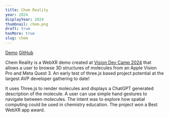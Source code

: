 ```yaml
---
title: Chem Reality
year: 2024
displayYear: 2024
thumbnail: chem.png
draft: true
hasMore: true
slug: chem
---
```

<div class="links">
<a class="button" href="https://smrghsh.github.io/chem/">Demo</a>
<a class="button" href="https://github.com/smrghsh/chem">GitHub</a>
</div>

Chem Reality is a WebXR demo created at [Vision Dev Camp 2024](https://visiondevcamp.org/) that allows a user to browse 3D structures of molecules from an Apple Vision Pro and Meta Quest 3. An early test of three.js based project potential at the largest AVP developer gathering to date!
<!--more--> 
It uses Three.js to render molecules and displays a ChatGPT generated description of the molecule. A user can use simple hand gestures to navigate between molecules. The intent was to explore how spatial computing could be used in chemistry education. The project won a Best WebXR app award.

